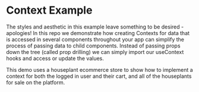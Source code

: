 # Context Example

The styles and aesthetic in this example leave something to be desired - apologies! In this repo we demonstrate how creating Contexts for data that is accessed in several components throughout your app can simplify the process of passing data to child components. Instead of passing props down the tree (called prop drilling) we can simply import our useContext hooks and access or update the values.

This demo uses a houseplant ecommerce store to show how to implement a context for both the logged in user and their cart, and all of the houseplants for sale on the platform.
